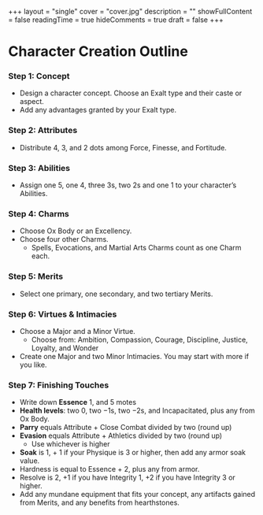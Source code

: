+++
layout = "single"
cover = "cover.jpg"
description = ""
showFullContent = false
readingTime = true
hideComments = true
draft = false
+++

# Character Creation Outline

### Step 1: Concept

- Design a character concept. Choose an Exalt type and their caste or aspect.
- Add any advantages granted by your Exalt type.

### Step 2: Attributes

- Distribute 4, 3, and 2 dots among Force, Finesse, and Fortitude.

### Step 3: Abilities

- Assign one 5, one 4, three 3s, two 2s and one 1 to your character’s Abilities.

### Step 4: Charms

- Choose Ox Body or an Excellency.
- Choose four other Charms.
  - Spells, Evocations, and Martial Arts Charms count as one Charm each.

### Step 5: Merits

- Select one primary, one secondary, and two tertiary Merits.

### Step 6: Virtues & Intimacies

- Choose a Major and a Minor Virtue.
  - Choose from: Ambition, Compassion, Courage, Discipline, Justice, Loyalty, and Wonder
- Create one Major and two Minor Intimacies. You may start with more if you like.

### Step 7: Finishing Touches

- Write down **Essence** 1, and 5 motes
- **Health levels**: two 0, two −1s, two −2s, and Incapacitated, plus any from Ox Body.
- **Parry** equals Attribute + Close Combat divided by two (round up)
- **Evasion** equals Attribute + Athletics divided by two (round up)
  - Use whichever is higher
- **Soak** is 1, + 1 if your Physique is 3 or higher, then add any armor soak value.
- Hardness is equal to Essence + 2, plus any from armor.
- Resolve is 2, +1 if you have Integrity 1, +2 if you have Integrity 3 or higher.
- Add any mundane equipment that fits your concept, any artifacts gained from Merits, and any benefits from hearthstones.
